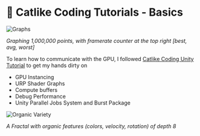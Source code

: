 # 🎨 Catlike Coding Tutorials - Basics

![Graphs](https://github.com/user-attachments/assets/d0c50adc-4010-4bdb-9603-b5b7fe43681c)

_Graphing 1,000,000 points, with framerate counter at the top right [best, avg, worst]_



To learn how to communicate with the GPU, I followed [Catlike Coding Unity Tutorial](https://catlikecoding.com/unity/tutorials/basics/) to get my hands dirty on
- GPU Instancing
- URP Shader Graphs
- Compute buffers
- Debug Performance
- Unity Parallel Jobs System and Burst Package

  

![Organic Variety](https://github.com/user-attachments/assets/8eda5944-38a9-43cf-9b1b-dc1368dcc983)

_A Fractal with organic features (colors, velocity, rotation) of depth 8_
